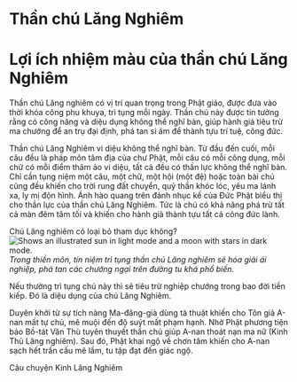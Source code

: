 # Thần chú Lăng Nghiêm
# Lợi ích nhiệm màu của thần chú Lăng Nghiêm
Thần chú Lăng nghiêm có vị trí quan trọng trong Phật giáo, được đưa vào thời khóa công phu khuya, trì tụng mỗi ngày. Thần chú này được tin tưởng rằng có công năng và diệu dụng không thể nghĩ bàn, giúp hành giả tiêu trừ ma chướng để an trụ đại định, phá tan si ám để thành tựu trí tuệ, công đức.

Thần chú Lăng Nghiêm vi diệu không thể nghĩ bàn. Từ đầu đến cuối, mỗi câu đều là pháp môn tâm địa của chư Phật, mỗi câu có mỗi công dụng, mỗi chữ có mỗi điểm thâm áo vi diệu, tất cả đều có thần lực không thể nghĩ bàn. Chỉ cần tụng niệm một câu, một chữ, một hội (một đệ) hoặc toàn bài chú cũng đều khiến cho trời rung đất chuyển, quỷ thần khóc lóc, yêu ma lánh xa, ly mị độn hình. Ánh hào quang trên đảnh nhục kế của Đức Phật biểu thị cho thần lực của thần chú Lăng Nghiêm. Tức là chú có khả năng phá trừ tất cả màn đêm tăm tối và khiến cho hành giả thành tựu tất cả công đức lành.

Chú Lăng nghiêm có loại bỏ tham dục không?
<picture>
  <source media="(prefers-color-scheme: dark)" srcset="https://user-images.githubusercontent.com/25423296/163456776-7f95b81a-f1ed-45f7-b7ab-8fa810d529fa.png">
  <source media="(prefers-color-scheme: light)" srcset="https://user-images.githubusercontent.com/25423296/163456779-a8556205-d0a5-45e2-ac17-42d089e3c3f8.png">
  <img alt="Shows an illustrated sun in light mode and a moon with stars in dark mode." src="https://i.pinimg.com/736x/ec/c1/e0/ecc1e0952d72aa260d1901eefbe4c899.jpg">
</picture>
*Trong thiền môn, tín niệm trì tụng thần chú Lăng nghiêm sẽ hóa giải ái nghiệp, phá tan các chướng ngại trên đường tu khá phổ biến.*

Nếu thường trì tụng chú này thì sẽ tiêu trừ nghiệp chướng trong bao đời tiền kiếp. Đó là diệu dụng của chú Lăng Nghiêm.

Duyên khởi từ sự tích nàng Ma-đăng-già dùng tà thuật khiến cho Tôn giả A-nan mất tự chủ, mê muội đến độ suýt mất phạm hạnh. Nhờ Phật phương tiện bảo Bồ-tát Văn Thù tuyên thuyết thần chú giúp A-nan thoát nạn ma nữ (Kinh Thủ Lăng nghiêm). Sau đó, Phật khai ngộ về chơn tâm khiến cho A-nan sạch hết trần cấu mê lầm, tu tập đạt đến giác ngộ.

Câu chuyện Kinh Lăng Nghiêm
